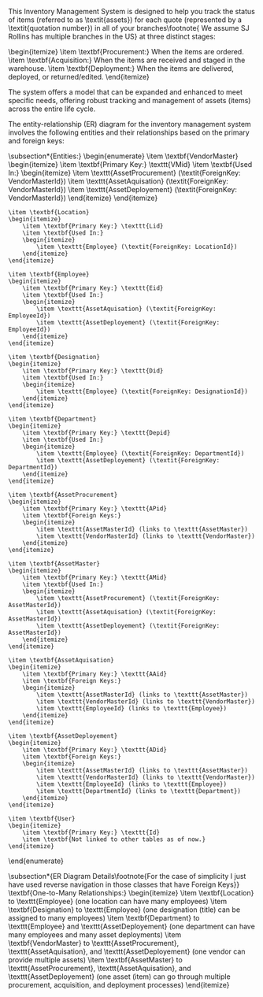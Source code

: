 



This Inventory Management System is designed to help you track the status of items (referred to as \textit{assets}) for each quote (represented by a \textit{quotation number}) in all of your branches\footnote{ We assume SJ Rollins has multiple branches in the US} at three distinct stages:

\begin{itemize}
    \item \textbf{Procurement:} When the items are ordered.
    \item \textbf{Acquisition:} When the items are received and staged in the warehouse.
    \item \textbf{Deployment:} When the items are delivered, deployed, or returned/edited.
\end{itemize}

The system offers a model that can be expanded and enhanced to meet specific needs, offering robust tracking and management of assets (items) across the entire life cycle. 

The entity-relationship (ER) diagram for the inventory management system involves the following entities and their relationships based on the primary and foreign keys:

\subsection*{Entities:}
\begin{enumerate}
    \item \textbf{VendorMaster}
    \begin{itemize}
        \item \textbf{Primary Key:} \texttt{VMid}
        \item \textbf{Used In:} 
        \begin{itemize}
            \item \texttt{AssetProcurement} (\textit{ForeignKey: VendorMasterId})
            \item \texttt{AssetAquisation} (\textit{ForeignKey: VendorMasterId})
            \item \texttt{AssetDeployement} (\textit{ForeignKey: VendorMasterId})
        \end{itemize}
    \end{itemize}
    
    \item \textbf{Location}
    \begin{itemize}
        \item \textbf{Primary Key:} \texttt{Lid}
        \item \textbf{Used In:}
        \begin{itemize}
            \item \texttt{Employee} (\textit{ForeignKey: LocationId})
        \end{itemize}
    \end{itemize}

    \item \textbf{Employee}
    \begin{itemize}
        \item \textbf{Primary Key:} \texttt{Eid}
        \item \textbf{Used In:} 
        \begin{itemize}
            \item \texttt{AssetAquisation} (\textit{ForeignKey: EmployeeId})
            \item \texttt{AssetDeployement} (\textit{ForeignKey: EmployeeId})
        \end{itemize}
    \end{itemize}

    \item \textbf{Designation}
    \begin{itemize}
        \item \textbf{Primary Key:} \texttt{Did}
        \item \textbf{Used In:}
        \begin{itemize}
            \item \texttt{Employee} (\textit{ForeignKey: DesignationId})
        \end{itemize}
    \end{itemize}

    \item \textbf{Department}
    \begin{itemize}
        \item \textbf{Primary Key:} \texttt{Depid}
        \item \textbf{Used In:}
        \begin{itemize}
            \item \texttt{Employee} (\textit{ForeignKey: DepartmentId})
            \item \texttt{AssetDeployement} (\textit{ForeignKey: DepartmentId})
        \end{itemize}
    \end{itemize}

    \item \textbf{AssetProcurement}
    \begin{itemize}
        \item \textbf{Primary Key:} \texttt{APid}
        \item \textbf{Foreign Keys:}
        \begin{itemize}
            \item \texttt{AssetMasterId} (links to \texttt{AssetMaster})
            \item \texttt{VendorMasterId} (links to \texttt{VendorMaster})
        \end{itemize}
    \end{itemize}

    \item \textbf{AssetMaster}
    \begin{itemize}
        \item \textbf{Primary Key:} \texttt{AMid}
        \item \textbf{Used In:}
        \begin{itemize}
            \item \texttt{AssetProcurement} (\textit{ForeignKey: AssetMasterId})
            \item \texttt{AssetAquisation} (\textit{ForeignKey: AssetMasterId})
            \item \texttt{AssetDeployement} (\textit{ForeignKey: AssetMasterId})
        \end{itemize}
    \end{itemize}

    \item \textbf{AssetAquisation}
    \begin{itemize}
        \item \textbf{Primary Key:} \texttt{AAid}
        \item \textbf{Foreign Keys:}
        \begin{itemize}
            \item \texttt{AssetMasterId} (links to \texttt{AssetMaster})
            \item \texttt{VendorMasterId} (links to \texttt{VendorMaster})
            \item \texttt{EmployeeId} (links to \texttt{Employee})
        \end{itemize}
    \end{itemize}

    \item \textbf{AssetDeployement}
    \begin{itemize}
        \item \textbf{Primary Key:} \texttt{ADid}
        \item \textbf{Foreign Keys:}
        \begin{itemize}
            \item \texttt{AssetMasterId} (links to \texttt{AssetMaster})
            \item \texttt{VendorMasterId} (links to \texttt{VendorMaster})
            \item \texttt{EmployeeId} (links to \texttt{Employee})
            \item \texttt{DepartmentId} (links to \texttt{Department})
        \end{itemize}
    \end{itemize}

    \item \textbf{User}
    \begin{itemize}
        \item \textbf{Primary Key:} \texttt{Id}
        \item \textbf{Not linked to other tables as of now.}
    \end{itemize}
\end{enumerate}

\subsection*{ER Diagram Details\footnote{For the case of simplicity I just have used reverse navigation in those classes that have Foreign Keys}}
\textbf{One-to-Many Relationships:}
\begin{itemize}
    \item \textbf{Location} to \texttt{Employee} (one location can have many employees)
    \item \textbf{Designation} to \texttt{Employee} (one designation (title) can be assigned to  many employees)
    \item \textbf{Department} to \texttt{Employee} and \texttt{AssetDeployement} (one department can have many employees and many asset deployments)
    \item \textbf{VendorMaster} to \texttt{AssetProcurement}, \texttt{AssetAquisation}, and \texttt{AssetDeployement} (one vendor can provide multiple assets)
    \item \textbf{AssetMaster} to \texttt{AssetProcurement}, \texttt{AssetAquisation}, and \texttt{AssetDeployement} (one asset (item)  can go through multiple procurement, acquisition, and deployment processes)
\end{itemize}
